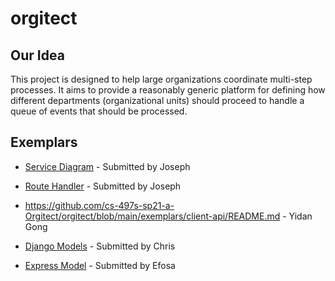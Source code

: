 # orgitect

## Our Idea

This project is designed to help large organizations coordinate multi-step processes. It aims to provide a reasonably generic platform for defining how different departments (organizational units) should proceed to handle a queue of events that should be processed.

## Exemplars

* [Service Diagram](exemplars/service-diagram/README.md) - Submitted by Joseph

* [Route Handler](exemplars/axios-async-route-handlers/README.md) - Submitted by Joseph

* https://github.com/cs-497s-sp21-a-Orgitect/orgitect/blob/main/exemplars/client-api/README.md - Yidan Gong

* [Django Models](exemplars/django-models/README-MODELS.md) - Submitted by Chris

* [Express Model](exemplars/express-exemplar/README.md) - Submitted by Efosa
